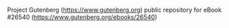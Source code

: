 Project Gutenberg (https://www.gutenberg.org) public repository for eBook #26540 (https://www.gutenberg.org/ebooks/26540)

